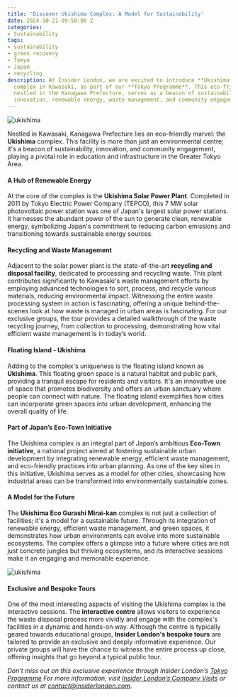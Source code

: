 ```yaml
---
title: 'Discover Ukishima Complex: A Model for Sustainability'
date: 2024-10-21 09:50:00 Z
categories:
- Sustainability
tags:
- sustainability
- green recovery
- Tokyo
- Japan
- recycling
description: At Insider London, we are excited to introduce **Ukishima**, an extraordinary
  complex in Kawasaki, as part of our **Tokyo Programme**. This eco-friendly marvel,
  nestled in the Kanagawa Prefecture, serves as a beacon of sustainability, combining
  innovation, renewable energy, waste management, and community engagement
---
```


![ukishima](/uploads/ukishima%20rendered.jpg)

Nestled in Kawasaki, Kanagawa Prefecture lies an eco-friendly marvel: the **Ukishima** complex. This facility is more than just an environmental centre; it's a beacon of sustainability, innovation, and community engagement, playing a pivotal role in education and infrastructure in the Greater Tokyo Area.

#### A Hub of Renewable Energy

At the core of the complex is the **Ukishima Solar Power Plant**. Completed in 2011 by Tokyo Electric Power Company (TEPCO), this 7 MW solar photovoltaic power station was one of Japan's largest solar power stations. It harnesses the abundant power of the sun to generate clean, renewable energy, symbolizing Japan's commitment to reducing carbon emissions and transitioning towards sustainable energy sources.

#### Recycling and Waste Management

Adjacent to the solar power plant is the state-of-the-art **recycling and disposal facility**, dedicated to processing and recycling waste. This plant contributes significantly to Kawasaki's waste management efforts by employing advanced technologies to sort, process, and recycle various materials, reducing environmental impact. Witnessing the entire waste processing system in action is fascinating, offering a unique behind-the-scenes look at how waste is managed in urban areas is fascinating. For our exclusive groups, the tour provides a detailed walkthrough of the waste recycling journey, from collection to processing, demonstrating how vital efficient waste management is in today’s world.


#### Floating Island - Ukishima

Adding to the complex's uniqueness is the floating island known as **Ukishima**. This floating green space is a natural habitat and public park, providing a tranquil escape for residents and visitors. It's an innovative use of space that promotes biodiversity and offers an urban sanctuary where people can connect with nature. The floating island exemplifies how cities can incorporate green spaces into urban development, enhancing the overall quality of life.

#### Part of Japan’s Eco-Town Initiative

The Ukishima complex is an integral part of Japan’s ambitious **Eco-Town initiative**, a national project aimed at fostering sustainable urban development by integrating renewable energy, efficient waste management, and eco-friendly practices into urban planning. As one of the key sites in this initiative, Ukishima serves as a model for other cities, showcasing how industrial areas can be transformed into environmentally sustainable zones.

#### A Model for the Future

The **Ukishima Eco Gurashi Mirai-kan** complex is not just a collection of facilities; it's a model for a sustainable future. Through its integration of renewable energy, efficient waste management, and green spaces, it demonstrates how urban environments can evolve into more sustainable ecosystems. The complex offers a glimpse into a future where cities are not just concrete jungles but thriving ecosystems, and its interactive sessions make it an engaging and memorable experience.

![ukishima](/uploads/ukishima2.jpg)

#### Exclusive and Bespoke Tours

One of the most interesting aspects of visiting the Ukishima complex is the interactive sessions. The **interactive centre** allows visitors to experience the waste disposal process more vividly and engage with the complex's facilities in a dynamic and hands-on way. Although the centre is typically geared towards educational groups, **Insider London's bespoke tours** are tailored to provide an exclusive and deeply informative experience. Our private groups will have the chance to witness the entire process up close, offering insights that go beyond a typical public tour.

*Don’t miss out on this exclusive experience through Insider London’s [Tokyo Programme](https://www.insiderlondon.com/asia/tokyo/)
For more information, visit [Insider London’s Company Visits](https://www.insiderlondon.com/london/company-visits/) or contact us at [contact@insiderlondon.com](mailto:contact@insiderlondon.com)*.
